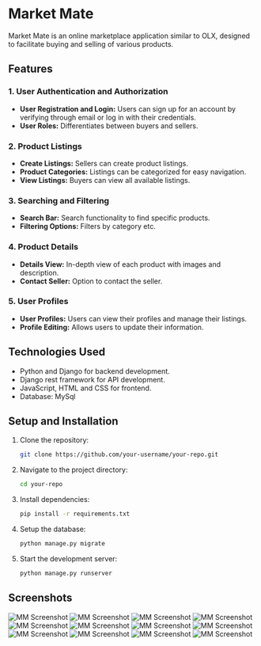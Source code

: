 # Market Mate

Market Mate is an online marketplace application similar to OLX, designed to facilitate buying and selling of various products.

## Features

### 1. User Authentication and Authorization

- **User Registration and Login:** Users can sign up for an account by verifying through email or log in with their credentials.
- **User Roles:** Differentiates between buyers and sellers.

### 2. Product Listings

- **Create Listings:** Sellers can create product listings.
- **Product Categories:** Listings can be categorized for easy navigation.
- **View Listings:** Buyers can view all available listings.

### 3. Searching and Filtering

- **Search Bar:** Search functionality to find specific products.
- **Filtering Options:** Filters by category etc.

### 4. Product Details

- **Details View:** In-depth view of each product with images and description.
- **Contact Seller:** Option to contact the seller.

### 5. User Profiles

- **User Profiles:** Users can view their profiles and manage their listings.
- **Profile Editing:** Allows users to update their information.


## Technologies Used

- Python and Django for backend development.
- Django rest framework for API development.
- JavaScript, HTML and CSS for frontend.
- Database: MySql

## Setup and Installation


1. Clone the repository:

    ```bash
    git clone https://github.com/your-username/your-repo.git
    ```

2. Navigate to the project directory:

    ```bash
    cd your-repo
    ```

3. Install dependencies:

    ```bash
    pip install -r requirements.txt
    ```

4. Setup the database:

    ```bash
    python manage.py migrate
    ```

5. Start the development server:

    ```bash
    python manage.py runserver
    ```

## Screenshots

![MM Screenshot](./static/images/screenshots/1.png)
![MM Screenshot](./static/images/screenshots/2.png)
![MM Screenshot](./static/images/screenshots/3.png)
![MM Screenshot](./static/images/screenshots/4.png)
![MM Screenshot](./static/images/screenshots/5.png)
![MM Screenshot](./static/images/screenshots/6.png)
![MM Screenshot](./static/images/screenshots/7.png)
![MM Screenshot](./static/images/screenshots/8.png)
![MM Screenshot](./static/images/screenshots/9.png)
![MM Screenshot](./static/images/screenshots/10.png)
![MM Screenshot](./static/images/screenshots/11.png)
![MM Screenshot](./static/images/screenshots/12.png)


